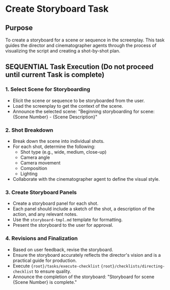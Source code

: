 # Create Storyboard Task

## Purpose

To create a storyboard for a scene or sequence in the screenplay. This task guides the director and cinematographer agents through the process of visualizing the script and creating a shot-by-shot plan.

## SEQUENTIAL Task Execution (Do not proceed until current Task is complete)

### 1. Select Scene for Storyboarding

- Elicit the scene or sequence to be storyboarded from the user.
- Load the screenplay to get the context of the scene.
- Announce the selected scene: "Beginning storyboarding for scene: {Scene Number} - {Scene Description}"

### 2. Shot Breakdown

- Break down the scene into individual shots.
- For each shot, determine the following:
  - Shot type (e.g., wide, medium, close-up)
  - Camera angle
  - Camera movement
  - Composition
  - Lighting
- Collaborate with the cinematographer agent to define the visual style.

### 3. Create Storyboard Panels

- Create a storyboard panel for each shot.
- Each panel should include a sketch of the shot, a description of the action, and any relevant notes.
- Use the `storyboard-tmpl.md` template for formatting.
- Present the storyboard to the user for approval.

### 4. Revisions and Finalization

- Based on user feedback, revise the storyboard.
- Ensure the storyboard accurately reflects the director's vision and is a practical guide for production.
- Execute `{root}/tasks/execute-checklist` `{root}/checklists/directing-checklist` to ensure quality.
- Announce the completion of the storyboard: "Storyboard for scene {Scene Number} is complete."
